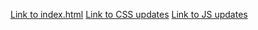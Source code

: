 [Link to index.html](index.html)
[Link to CSS updates](css/updates)
[Link to JS updates](js/updates)
